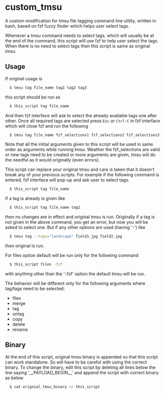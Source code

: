 custom_tmsu
===========

A custom modification for tmsu file tagging command line utility, written in bash, based on fzf fuzzy finder which helps user select tags.


Whenever a tmsu command needs to select tags, which will usually be at the end of the command, this script will use fzf to help user select the tags. When there is no need to select tags then this script is same as original tmsu

Usage
--------

If original usage is
```bash
  $ tmsu tag file_name tag1 tag2 tag3
```
this script should be run as
```bash
  $ this_script tag file_name
```
And then fzf interface will ask to select the already available tags one
after other. Once all required tags are selected press `Esc` or `Ctrl-C` in fzf
interface which will close fzf and run the following
```bash
  $ tmsu tag file_name fzf_selections1 fzf_selections2 fzf_selections3
```

Note that all the initial arguments given to this script will be used in same order as arguments while running tmsu. Weather the fzf_selections are valid or new tags need to be created or more arguments are given, tmsu will do the needful as it would originally (even errors).

This script can replace your original tmsu and care is taken that it doesn't break any of your previous scripts. For example if the following command is entered, fzf interface will pop-up and ask user to select tags.
```bash
  $ this_script tag file_name
```
If a tag is already is given like
```bash
  $ this_script tag file_name tag1
```
then no changes are in effect and original tmsu is run. Originally if a tag is not given in the above command, you get an error, but now you will be asked to select one.
But if any other options are used (having '-') like
```bash
  $ tmsu tag --tags="landscape" field1.jpg field2.jpg
```
then original is run.

For files option default will be run only for the following command
```bash
  $ this_script files -fzf
```
with anything other than the '-fzf' option the default tmsu will be run.

The behavior will be different only for the following arguments where tag/tags need to be selected:
- files
- merge
- tag
- untag
- copy
- delete
- rename



Binary
------

At the end of this script, original tmsu binary is appended so that this script can work standalone. So will have to be careful with using the correct binary. To change the binary, edit this script by deleting all lines below the line saying '\_\_PAYLOAD\_BEGIN\_\_' and append the script with correct binary as below
```bash
  $ cat orignial_tmsu_binary >> this_script
```
